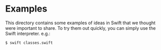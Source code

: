 # Examples
This directory contains some examples of ideas in Swift that we thought were important to share.
To try them out quickly, you can simply use the Swift interpreter. e.g.:

```
$ swift classes.swift
```

